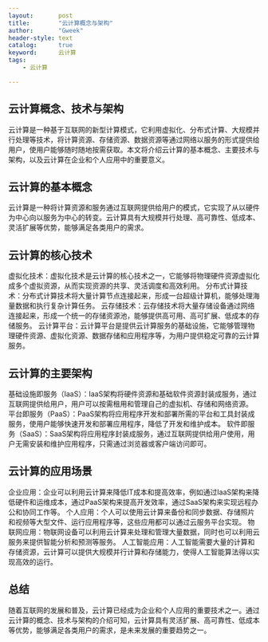 ```yaml
---
layout:       post
title:        "云计算概念与架构"
author:       "Gweek"
header-style: text
catalog:      true
keyword:	  云计算
tags:
    - 云计算

---
```



## 云计算概念、技术与架构
云计算是一种基于互联网的新型计算模式，它利用虚拟化、分布式计算、大规模并行处理等技术，将计算资源、存储资源、数据资源等通过网络以服务的形式提供给用户，使用户能够随时随地按需获取。本文将介绍云计算的基本概念、主要技术与架构，以及云计算在企业和个人应用中的重要意义。

## 云计算的基本概念
云计算是一种将计算资源和服务通过互联网提供给用户的模式，它实现了从以硬件为中心向以服务为中心的转变。云计算具有大规模并行处理、高可靠性、低成本、灵活扩展等优势，能够满足各类用户的需求。

## 云计算的核心技术
虚拟化技术：虚拟化技术是云计算的核心技术之一，它能够将物理硬件资源虚拟化成多个虚拟资源，从而实现资源的共享、灵活调度和高效利用。
分布式计算技术：分布式计算技术将大量计算节点连接起来，形成一台超级计算机，能够处理海量数据和执行复杂计算任务。
云存储技术：云存储技术将大量存储设备通过网络连接起来，形成一个统一的存储资源池，能够提供高可用、高可扩展、低成本的存储服务。
云计算平台：云计算平台是提供云计算服务的基础设施，它能够管理物理硬件资源、虚拟化资源、数据存储和应用程序等，为用户提供稳定可靠的云计算服务。

## 云计算的主要架构

基础设施即服务（IaaS）：IaaS架构将硬件资源和基础软件资源封装成服务，通过互联网提供给用户，用户可以按需租用和管理自己的虚拟机、存储和网络资源。
平台即服务（PaaS）：PaaS架构将应用程序开发和部署所需的平台和工具封装成服务，使用户能够快速开发和部署应用程序，降低了开发和维护成本。
软件即服务（SaaS）：SaaS架构将应用程序封装成服务，通过互联网提供给用户使用，用户无需安装和维护应用程序，只需通过浏览器或客户端访问即可。

## 云计算的应用场景

企业应用：企业可以利用云计算来降低IT成本和提高效率，例如通过IaaS架构来降低硬件和运维成本，通过PaaS架构来提高开发效率，通过SaaS架构来实现远程办公和协同工作等。
个人应用：个人可以使用云计算来备份和同步数据、存储照片和视频等大型文件、运行应用程序等，这些应用都可以通过云服务平台实现。
物联网应用：物联网设备可以利用云计算来处理和管理大量数据，同时也可以利用云服务来提供智能分析和预测等服务。
人工智能应用：人工智能需要大量的计算和存储资源，云计算可以提供大规模并行计算和存储能力，使得人工智能算法得以实现高效的运行。

## 总结

随着互联网的发展和普及，云计算已经成为企业和个人应用的重要技术之一。通过云计算的概念、技术与架构的介绍可知，云计算具有灵活扩展、高可靠性、低成本等优势，能够满足各类用户的需求，是未来发展的重要趋势之一。

